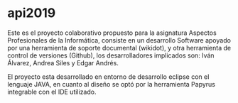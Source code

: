 # api2019

Este es el proyecto colaborativo propuesto para la asignatura Aspectos Profesionales de la Informática, consiste en un desarrollo Software apoyado por una herramienta de soporte documental (wikidot), y otra herramienta de control de versiones (Github), los desarrolladores implicados son: Iván Álvarez, Andrea Siles y Edgar Andrés.

El proyecto esta desarrollado en entorno de desarrollo eclipse con el lenguaje JAVA, en cuanto al diseño se optó por la herramienta Papyrus integrable con el IDE utilizado.


